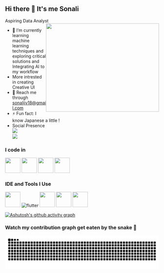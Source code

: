 ## Hi there 👋 It's me Sonali

Aspiring Data Analyst
<img align="right" width="370" height="290" src="https://i.pinimg.com/originals/47/f0/34/47f0342cec72b800463bf003eac1257e.gif">                                            
- 🌱 I’m currently learning machine learning techniques and exploring critical solutions and Integrating AI to my workflow
-  More intrested in creating Creative UI  
- 📧 Reach me through sonalijv18@gmail.com
- ⚡ Fun fact: I know Japanese a little !
- Social Presence
<br /> [<img src="https://img.shields.io/badge/LinkedIn-0077B5?style=for-the-badge&logo=linkedin&logoColor=white" />](http://linkedin.com/in/sonali-j-v-646b5b273) <br /> [<img src="https://img.shields.io/badge/Twitter-1DA1F2?style=for-the-badge&logo=twitter&logoColor=white" />](https://x.com/Sonali_JV) 

### I code in
<img height="50" width="50" src="https://img.icons8.com/color/48/000000/python.png" /> <img height="50" width="50" src="https://img.icons8.com/color/48/dart.png">  <img height="50" width="50" src="https://img.icons8.com/color/48/000000/html-5.png" /> 
<img height="50" width="50" src="https://img.icons8.com/color/48/000000/javascript.png"/>

### IDE and Tools I Use
<img height="50" width="50" src="https://img.icons8.com/color/48/000000/visual-studio-code-2019.png"/> <img width="48" height="48" src="https://img.icons8.com/color/48/flutter.png" alt="flutter"/> <img height="50" width="50" src="https://img.icons8.com/color/48/000000/pycharm.png"/> <img height="50" width="50" src="https://img.icons8.com/color/50/000000/git.png"/> <img height="50" width="50" src="https://img.icons8.com/color/48/000000/figma--v1.png"/> 


[![Ashutosh's github activity graph](https://github-readme-activity-graph.vercel.app/graph?username=sonalijv&bg_color=000000&color=5e5e5e&line=653e63&point=000000&area=true&hide_border=true)](https://github.com/ashutosh00710/github-readme-activity-graph)



### Watch my contribution graph get eaten by the snake :snake:

<!-- platane/snk works, it just puts it on a new branch -->
![mishmanners snake gif](https://github.com/Sonalijv/Sonalijv/blob/output/github-snake.svg)
